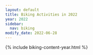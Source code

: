 ```yaml
---
layout: default
title: Biking Activities in 2022
year: 2022
sidebar:
  nav: biking     
modify_date: 2022-06-28  
---
```

{% include biking-content-year.html %}
